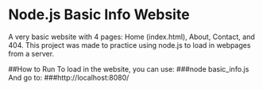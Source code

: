 # Node.js Basic Info Website

A very basic website with 4 pages: Home (index.html), About, Contact, and 404.
This project was made to practice using node.js to load in webpages from a server.

##How to Run
To load in the website, you can use:
###node basic_info.js
And go to:
###http://localhost:8080/
